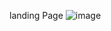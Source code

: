 landing Page
![image](https://github.com/user-attachments/assets/23836383-0eb1-4fce-84a5-fcbd29a9e205)
